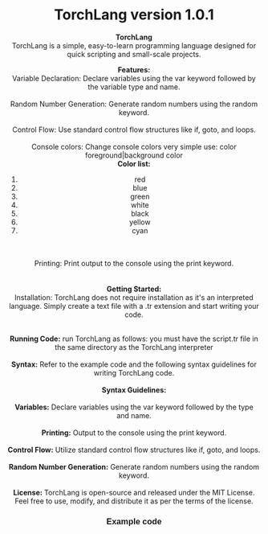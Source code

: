 <center>
  
  <h1><b>TorchLang version 1.0.1</b></h1>
<p><b>TorchLang</b><br>
TorchLang is a simple, easy-to-learn programming language designed for quick scripting and small-scale projects.
<br>

<b>Features:</b><br>
Variable Declaration: Declare variables using the var keyword followed by the variable type and name.<br><br>
Random Number Generation: Generate random numbers using the random keyword.<br><br>
Control Flow: Use standard control flow structures like if, goto, and loops.<br><br>
Console colors: Change console colors very simple use: color foreground|background color<br>
<b>Color list:</b><br>
<ol>
  <li>red</li>
  <li>blue</li>
  <li>green</li>
  <li>white</li>
  <li>black</li>
  <li>yellow</li>
  <li>cyan</li>
</ol>
    <br><br>
Printing: Print output to the console using the print keyword.<br><br><br>
<b>Getting Started:</b><br>
Installation: TorchLang does not require installation as it's an interpreted language. Simply create a text file with a .tr extension and start writing your code.<br><br>

<b>Running Code:</b>  run TorchLang as follows: you must have the script.tr file in the same directory as the TorchLang interpreter <br><br>
<b>Syntax:</b> Refer to the example code and the following syntax guidelines for writing TorchLang code.<br><br>
<b>Syntax Guidelines:</b><br><br>
<b>Variables:</b> Declare variables using the var keyword followed by the type and name.<br><br>
<b>Printing:</b> Output to the console using the print keyword.<br><br>
<b>Control Flow:</b> Utilize standard control flow structures like if, goto, and loops.<br><br>
<b>Random Number Generation:</b> Generate random numbers using the random keyword.<br><br>
<b>License:</b>
TorchLang is open-source and released under the MIT License. Feel free to use, modify, and distribute it as per the terms of the license.</p>

<H3 style="font-family: Arial">Example code</H3>
<div bgcolor="Black">
<p style="color: white">
</p>
</div>
  </center>
